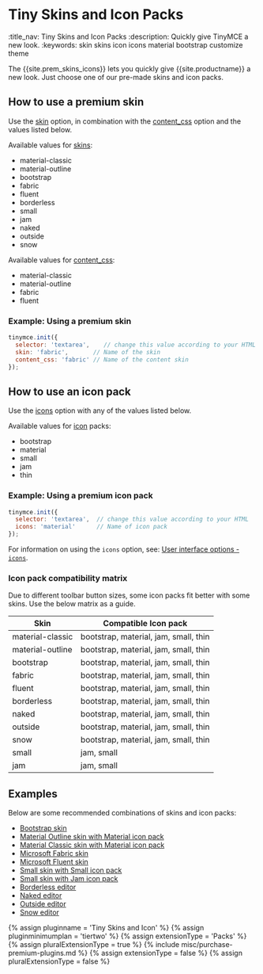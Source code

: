 # Tiny Skins and Icon Packs
:title_nav: Tiny Skins and Icon Packs
:description: Quickly give TinyMCE a new look.
:keywords: skin skins icon icons material bootstrap customize theme

The {{site.prem_skins_icons}} lets you quickly give {{site.productname}} a new look. Just choose one of our pre-made skins and icon packs.

## How to use a premium skin

Use the [skin]({{site.baseurl}}/interface/editor-appearance/editor-skin/#skin) option, in combination with the [content_css]({{site.baseurl}}/content/add-css-options/#content_css) option and the values listed below.

Available values for [skins]({{site.baseurl}}/interface/editor-appearance/editor-skin/#skin):

- material-classic
- material-outline
- bootstrap
- fabric
- fluent
- borderless
- small
- jam
- naked
- outside
- snow

Available values for [content_css]({{site.baseurl}}/content/add-css-options/#content_css):

- material-classic
- material-outline
- fabric
- fluent

### Example: Using a premium skin

```js
tinymce.init({
  selector: 'textarea',    // change this value according to your HTML
  skin: 'fabric',       // Name of the skin
  content_css: 'fabric' // Name of the content skin
});
```

## How to use an icon pack

Use the [icons]({{site.baseurl}}/interface/editor-appearance/editor-icons/#icons) option with any of the values listed below.

Available values for [icon]({{site.baseurl}}/interface/editor-appearance/editor-icons/#icons) packs:

- bootstrap
- material
- small
- jam
- thin

### Example: Using a premium icon pack

```js
tinymce.init({
  selector: 'textarea',  // change this value according to your HTML
  icons: 'material'      // Name of icon pack
});
```

For information on using the `icons` option, see: [User interface options - `icons`]({{site.baseurl}}/interface/editor-appearance/editor-icons/#icons).

### Icon pack compatibility matrix

Due to different toolbar button sizes, some icon packs fit better with some skins. Use the below matrix as a guide.

| Skin | Compatible Icon pack |
| --- | --- |
| material-classic | bootstrap, material, jam, small, thin |
| material-outline | bootstrap, material, jam, small, thin |
| bootstrap | bootstrap, material, jam, small, thin |
| fabric | bootstrap, material, jam, small, thin |
| fluent | bootstrap, material, jam, small, thin |
| borderless | bootstrap, material, jam, small, thin |
| naked | bootstrap, material, jam, small, thin |
| outside | bootstrap, material, jam, small, thin |
| snow | bootstrap, material, jam, small, thin |
| small | jam, small |
| jam | jam, small |

## Examples

Below are some recommended combinations of skins and icon packs:

* [Bootstrap skin]({{site.baseurl}}/demos/premium-skins-and-icons/bootstrap-demo/)
* [Material Outline skin with Material icon pack]({{site.baseurl}}/demos/premium-skins-and-icons/material-outline-demo/)
* [Material Classic skin with Material icon pack]({{site.baseurl}}/demos/premium-skins-and-icons/material-classic-demo/)
* [Microsoft Fabric skin]({{site.baseurl}}/demos/premium-skins-and-icons/fabric-demo/)
* [Microsoft Fluent skin]({{site.baseurl}}/demos/premium-skins-and-icons/fluent-demo/)
* [Small skin with Small icon pack]({{site.baseurl}}/demos/premium-skins-and-icons/small-demo/)
* [Small skin with Jam icon pack]({{site.baseurl}}/demos/premium-skins-and-icons/jam-demo/)
* [Borderless editor]({{site.baseurl}}/demos/premium-skins-and-icons/borderless-demo/)
* [Naked editor]({{site.baseurl}}/demos/premium-skins-and-icons/naked-demo/)
* [Outside editor]({{site.baseurl}}/demos/premium-skins-and-icons/outside-demo/)
* [Snow editor]({{site.baseurl}}/demos/premium-skins-and-icons/snow-demo/)

{% assign pluginname = 'Tiny Skins and Icon' %}
{% assign pluginminimumplan = 'tiertwo' %}
{% assign extensionType = 'Packs' %}
{% assign pluralExtensionType = true %}
{% include misc/purchase-premium-plugins.md %}
{% assign extensionType = false %}
{% assign pluralExtensionType = false %}
